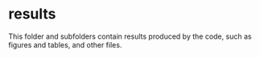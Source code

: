 # results

This folder and subfolders contain results produced by the code, such as figures and tables, and other files.
